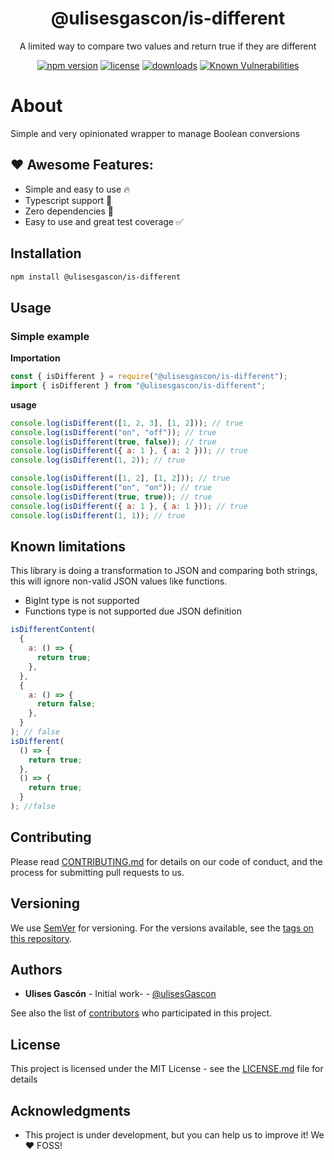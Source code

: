 <p align="center"><h1 align="center">
  @ulisesgascon/is-different
</h1>

<p align="center">
  A limited way to compare two values and return true if they are different
</p>

<p align="center">
  <a href="https://www.npmjs.org/package/@ulisesgascon/is-different"><img src="https://badgen.net/npm/v/@ulisesgascon/is-different" alt="npm version"/></a>
  <a href="https://www.npmjs.org/package/@ulisesgascon/is-different"><img src="https://badgen.net/npm/license/@ulisesgascon/is-different" alt="license"/></a>
  <a href="https://www.npmjs.org/package/@ulisesgascon/is-different"><img src="https://badgen.net/npm/dt/@ulisesgascon/is-different" alt="downloads"/></a>
  <a href="https://snyk.io/test/github/ulisesgascon/micro-utilities"><img src="https://snyk.io/test/github/ulisesgascon/micro-utilities/badge.svg" alt="Known Vulnerabilities"/></a>
</p>

# About

Simple and very opinionated wrapper to manage Boolean conversions

## ❤️ Awesome Features:

- Simple and easy to use 🔥
- Typescript support 💪
- Zero dependencies 🚀
- Easy to use and great test coverage ✅

## Installation

```bash
npm install @ulisesgascon/is-different
```

## Usage

### Simple example

**Importation**

```js
const { isDifferent } = require("@ulisesgascon/is-different");
import { isDifferent } from "@ulisesgascon/is-different";
```

**usage**

```js
console.log(isDifferent([1, 2, 3], [1, 2])); // true
console.log(isDifferent("on", "off")); // true
console.log(isDifferent(true, false)); // true
console.log(isDifferent({ a: 1 }, { a: 2 })); // true
console.log(isDifferent(1, 2)); // true

console.log(isDifferent([1, 2], [1, 2])); // true
console.log(isDifferent("on", "on")); // true
console.log(isDifferent(true, true)); // true
console.log(isDifferent({ a: 1 }, { a: 1 })); // true
console.log(isDifferent(1, 1)); // true
```

## Known limitations

This library is doing a transformation to JSON and comparing both strings, this will ignore non-valid JSON values like functions.

- BigInt type is not supported
- Functions type is not supported due JSON definition

```js
isDifferentContent(
  {
    a: () => {
      return true;
    },
  },
  {
    a: () => {
      return false;
    },
  }
); // false
isDifferent(
  () => {
    return true;
  },
  () => {
    return true;
  }
); //false
```

## Contributing

Please read [CONTRIBUTING.md](https://github.com/UlisesGascon/.github/blob/main/contributing.md) for details on our code of conduct, and the process for submitting pull requests to us.

## Versioning

We use [SemVer](http://semver.org/) for versioning. For the versions available, see the [tags on this repository](https://github.com/ulisesGascon/micro-utilities/tags).

## Authors

- **Ulises Gascón** - Initial work- - [@ulisesGascon](https://github.com/ulisesGascon)

See also the list of [contributors](https://github.com/ulisesGascon/micro-utilities/contributors) who participated in this project.

## License

This project is licensed under the MIT License - see the [LICENSE.md](../../LICENSE.md) file for details

## Acknowledgments

- This project is under development, but you can help us to improve it! We :heart: FOSS!
